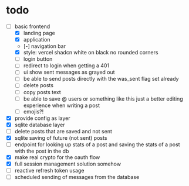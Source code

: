 # todo

- [ ] basic frontend
  - [x] landing page
  - [x] application
  - [-] navigation bar
  - [x] style: vercel shadcn white on black no rounded corners
  - [ ] login button
  - [ ] redirect to login when getting a 401
  - [ ] ui show sent messages as grayed out
  - [ ] be able to send posts directly with the was_sent flag set already
  - [ ] delete posts
  - [ ] copy posts text
  - [ ] be able to save @ users or something like this just a better editing experience when
  writing a post
  - [ ] emojis?!
- [x] provide config as layer
- [x] sqlite database layer
- [ ] delete posts that are saved and not sent
- [x] sqlite saving of future (not sent) posts
- [ ] endpoint for looking up stats of a post and saving the stats of a post with the post in the db
- [x] make real crypto for the oauth flow
- [x] full session management solution somehow
- [ ] reactive refresh token usage
- [ ] scheduled sending of messages from the database
